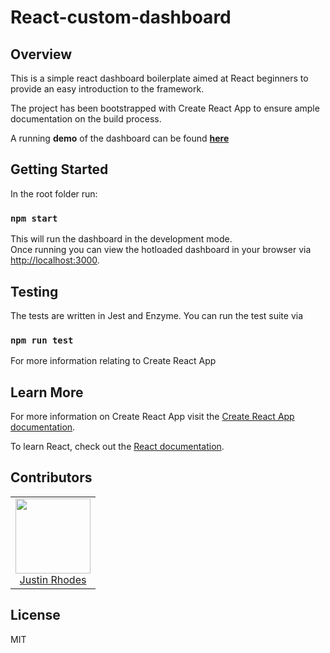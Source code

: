 
# React-custom-dashboard

## Overview

This is a simple react dashboard boilerplate aimed at React beginners to provide an easy introduction to the framework. 

The project has been bootstrapped with Create React App to ensure ample documentation on the build process.

A running **demo** of the dashboard can be found [**here**](https://justinrhodes1.github.io/react-custom-dashboard/)

## Getting Started

In the root folder run:

### `npm start`

This will run the dashboard in the development mode.<br>
Once running you can view the hotloaded dashboard in your browser via  [http://localhost:3000](http://localhost:3000).

## Testing

The tests are written in Jest and Enzyme. You can run the test suite via 

### `npm run test`

For more information relating to Create React App 

## Learn More

For more information on Create React App visit the  [Create React App documentation](https://facebook.github.io/create-react-app/docs/getting-started).

To learn React, check out the [React documentation](https://reactjs.org/).

## Contributors

<table>
  <tbody>
    <tr>
      <td align="center">
        <img src="https://github.com/justinrhodes1.png" width="120">
        <br />
        <a href="https://github.com/justinrhodes1">Justin Rhodes<a/>
      </td>
    </tr>
  </tbody>
</table>

## License

MIT
